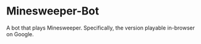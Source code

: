 # Minesweeper-Bot
 A bot that plays Minesweeper. Specifically, the version playable in-browser on Google.
